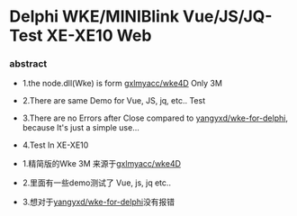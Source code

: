 # Delphi WKE/MINIBlink Vue/JS/JQ-Test XE-XE10 Web
### abstract
+ 1.the node.dll(Wke) is form [gxlmyacc/wke4D](https://github.com/gxlmyacc/wke4D) Only 3M
+ 2.There are same Demo for Vue, JS, jq, etc.. Test
+ 3.There are no Errors after Close compared to [yangyxd/wke-for-delphi](https://github.com/yangyxd/wke-for-delphi), because It's just a simple use...
+ 4.Test In XE-XE10




+ 1.精简版的Wke 3M 来源于[gxlmyacc/wke4D](https://github.com/gxlmyacc/wke4D)
+ 2.里面有一些demo测试了 Vue, js, jq etc..
+ 3.想对于[yangyxd/wke-for-delphi](https://github.com/yangyxd/wke-for-delphi)没有报错
